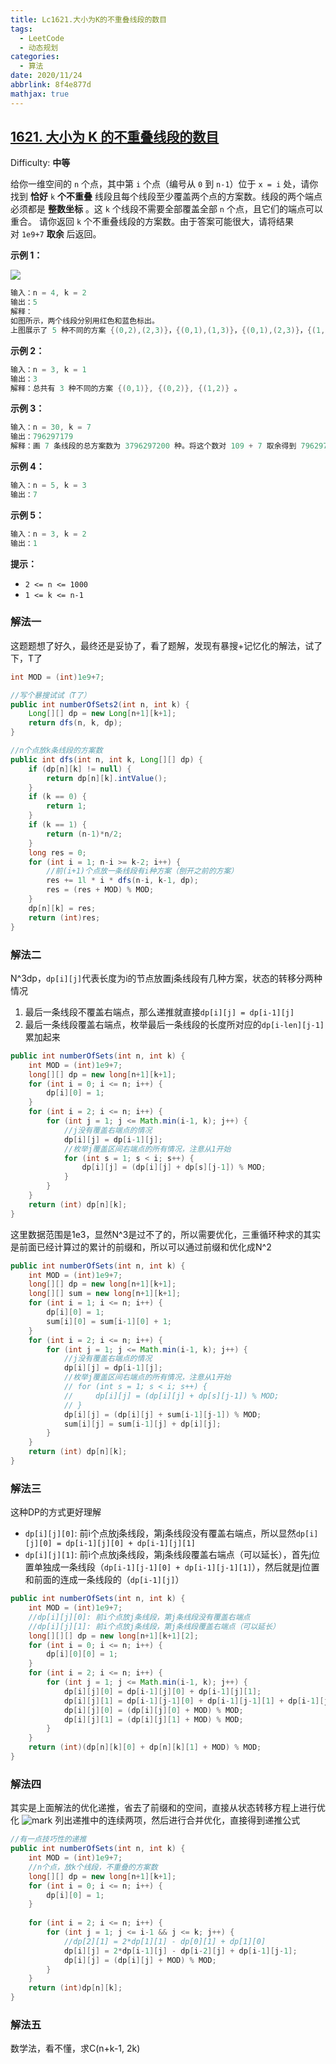 ```yaml
---
title: Lc1621.大小为K的不重叠线段的数目
tags:
  - LeetCode
  - 动态规划
categories:
  - 算法
date: 2020/11/24
abbrlink: 8f4e877d
mathjax: true
---
```


## [1621. 大小为 K 的不重叠线段的数目](https://leetcode-cn.com/problems/number-of-sets-of-k-non-overlapping-line-segments/)

Difficulty: **中等**


给你一维空间的 `n` 个点，其中第 `i` 个点（编号从 `0` 到 `n-1`）位于 `x = i` 处，请你找到 **恰好** `k` **个不重叠** 线段且每个线段至少覆盖两个点的方案数。线段的两个端点必须都是 **整数坐标** 。这 `k` 个线段不需要全部覆盖全部 `n` 个点，且它们的端点可以重合。
请你返回 `k` 个不重叠线段的方案数。由于答案可能很大，请将结果对 `1e9+7` **取余** 后返回。

**示例 1：**

![](https://i.loli.net/2020/11/24/CO2b9MBa5WFTNnU.png)

```c
输入：n = 4, k = 2
输出：5
解释：
如图所示，两个线段分别用红色和蓝色标出。
上图展示了 5 种不同的方案 {(0,2),(2,3)}，{(0,1),(1,3)}，{(0,1),(2,3)}，{(1,2),(2,3)}，{(0,1),(1,2)} 。
```

**示例 2：**

```c
输入：n = 3, k = 1
输出：3
解释：总共有 3 种不同的方案 {(0,1)}, {(0,2)}, {(1,2)} 。
```

**示例 3：**

```c
输入：n = 30, k = 7
输出：796297179
解释：画 7 条线段的总方案数为 3796297200 种。将这个数对 109 + 7 取余得到 796297179 。
```

**示例 4：**

```c
输入：n = 5, k = 3
输出：7
```

**示例 5：**

```c
输入：n = 3, k = 2
输出：1
```

**提示：**

*   `2 <= n <= 1000`
*   `1 <= k <= n-1`

### 解法一

这题题想了好久，最终还是妥协了，看了题解，发现有暴搜+记忆化的解法，试了下，T了
```java
int MOD = (int)1e9+7;

//写个暴搜试试（T了）
public int numberOfSets2(int n, int k) {
    Long[][] dp = new Long[n+1][k+1];
    return dfs(n, k, dp);
}

//n个点放k条线段的方案数
public int dfs(int n, int k, Long[][] dp) {
    if (dp[n][k] != null) {
        return dp[n][k].intValue();
    }
    if (k == 0) {
        return 1;
    }
    if (k == 1) {
        return (n-1)*n/2;
    }
    long res = 0;
    for (int i = 1; n-i >= k-2; i++) {
        //前(i+1)个点放一条线段有i种方案（刨开之前的方案）
        res += 1l * i * dfs(n-i, k-1, dp);
        res = (res + MOD) % MOD;
    }
    dp[n][k] = res;
    return (int)res;
}
```

### 解法二

N^3dp，`dp[i][j]`代表长度为i的节点放置j条线段有几种方案，状态的转移分两种情况
1. 最后一条线段不覆盖右端点，那么递推就直接`dp[i][j] = dp[i-1][j]`
2. 最后一条线段覆盖右端点，枚举最后一条线段的长度所对应的`dp[i-len][j-1]`累加起来

```java
public int numberOfSets(int n, int k) {
    int MOD = (int)1e9+7;
    long[][] dp = new long[n+1][k+1];
    for (int i = 0; i <= n; i++) {
        dp[i][0] = 1;
    }
    for (int i = 2; i <= n; i++) {
        for (int j = 1; j <= Math.min(i-1, k); j++) {
            //j没有覆盖右端点的情况
            dp[i][j] = dp[i-1][j];
            //枚举j覆盖区间右端点的所有情况，注意从1开始
            for (int s = 1; s < i; s++) {
                dp[i][j] = (dp[i][j] + dp[s][j-1]) % MOD;
            }
        }
    }
    return (int) dp[n][k];
}
```
这里数据范围是1e3，显然N^3是过不了的，所以需要优化，三重循环种求的其实是前面已经计算过的累计的前缀和，所以可以通过前缀和优化成N^2
```java
public int numberOfSets(int n, int k) {
    int MOD = (int)1e9+7;
    long[][] dp = new long[n+1][k+1];
    long[][] sum = new long[n+1][k+1];
    for (int i = 1; i <= n; i++) {
        dp[i][0] = 1;
        sum[i][0] = sum[i-1][0] + 1; 
    }
    for (int i = 2; i <= n; i++) {
        for (int j = 1; j <= Math.min(i-1, k); j++) {
            //j没有覆盖右端点的情况
            dp[i][j] = dp[i-1][j];
            //枚举j覆盖区间右端点的所有情况，注意从1开始
            // for (int s = 1; s < i; s++) {
            //     dp[i][j] = (dp[i][j] + dp[s][j-1]) % MOD;
            // }
            dp[i][j] = (dp[i][j] + sum[i-1][j-1]) % MOD;
            sum[i][j] = sum[i-1][j] + dp[i][j];
        }
    }
    return (int) dp[n][k];
}
```

### 解法三

这种DP的方式更好理解
- `dp[i][j][0]`: 前i个点放j条线段，第j条线段没有覆盖右端点，所以显然`dp[i][j][0] = dp[i-1][j][0] + dp[i-1][j][1]`
- `dp[i][j][1]`: 前i个点放j条线段，第j条线段覆盖右端点（可以延长），首先j位置单独成一条线段（`dp[i-1][j-1][0] + dp[i-1][j-1][1]`），然后就是j位置和前面的连成一条线段的（`dp[i-1][j]`）

```java
public int numberOfSets(int n, int k) {
    int MOD = (int)1e9+7;
    //dp[i][j][0]: 前i个点放j条线段，第j条线段没有覆盖右端点
    //dp[i][j][1]: 前i个点放j条线段，第j条线段覆盖右端点（可以延长）
    long[][][] dp = new long[n+1][k+1][2];
    for (int i = 0; i <= n; i++) {
        dp[i][0][0] = 1;
    }
    for (int i = 2; i <= n; i++) {
        for (int j = 1; j <= Math.min(i-1, k); j++) {
            dp[i][j][0] = dp[i-1][j][0] + dp[i-1][j][1];
            dp[i][j][1] = dp[i-1][j-1][0] + dp[i-1][j-1][1] + dp[i-1][j][1];
            dp[i][j][0] = (dp[i][j][0] + MOD) % MOD;
            dp[i][j][1] = (dp[i][j][1] + MOD) % MOD;
        }
    }
    return (int)(dp[n][k][0] + dp[n][k][1] + MOD) % MOD;
}
```
### 解法四

其实是上面解法的优化递推，省去了前缀和的空间，直接从状态转移方程上进行优化
![mark](http://static.imlgw.top/blog/20201126/RxHR7Ushje0p.png?imageslim)
列出递推中的连续两项，然后进行合并优化，直接得到递推公式
```java
//有一点技巧性的递推
public int numberOfSets(int n, int k) {
    int MOD = (int)1e9+7;
    //n个点，放k个线段，不重叠的方案数
    long[][] dp = new long[n+1][k+1];
    for (int i = 0; i <= n; i++) {
        dp[i][0] = 1;
    }
    
    for (int i = 2; i <= n; i++) {
        for (int j = 1; j <= i-1 && j <= k; j++) {
            //dp[2][1] = 2*dp[1][1] - dp[0][1] + dp[1][0]
            dp[i][j] = 2*dp[i-1][j] - dp[i-2][j] + dp[i-1][j-1];
            dp[i][j] = (dp[i][j] + MOD) % MOD;
        }
    }
    return (int)dp[n][k];
}
```

### 解法五

数学法，看不懂，求C(n+k-1, 2k)